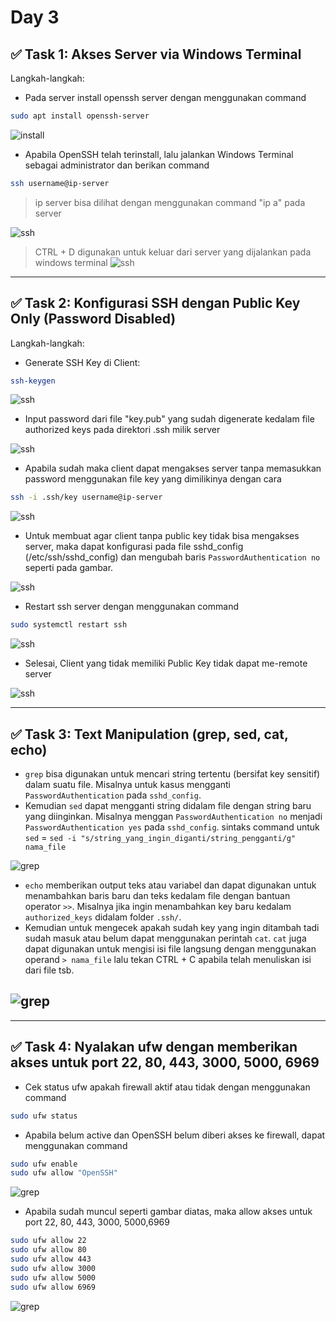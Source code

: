 # Day 3

## ✅ Task 1: Akses Server via Windows Terminal

Langkah-langkah:

- Pada server install openssh server dengan menggunakan command

```bash
sudo apt install openssh-server
```

![install](img/install.png)

- Apabila OpenSSH telah terinstall, lalu jalankan Windows Terminal sebagai administrator dan berikan command

```bash
ssh username@ip-server
```

> ip server bisa dilihat dengan menggunakan command "ip a" pada server

![ssh](img/ssh1.png)

> CTRL + D digunakan untuk keluar dari server yang dijalankan pada windows terminal
> ![ssh](img/ssh2.png)

---

## ✅ Task 2: Konfigurasi SSH dengan Public Key Only (Password Disabled)

Langkah-langkah:

- Generate SSH Key di Client:

```bash
ssh-keygen
```

![ssh](img/ssh-keygen.png)

- Input password dari file "key.pub" yang sudah digenerate kedalam file authorized keys pada direktori .ssh milik server

![ssh](img/authorized%20key.png)

- Apabila sudah maka client dapat mengakses server tanpa memasukkan password menggunakan file key yang dimilikinya dengan cara

```bash
ssh -i .ssh/key username@ip-server
```

![ssh](img/tanpapw.png)

- Untuk membuat agar client tanpa public key tidak bisa mengakses server, maka dapat konfigurasi pada file sshd_config (/etc/ssh/sshd_config) dan mengubah baris `PasswordAuthentication no` seperti pada gambar.

![ssh](img/sshd_config.png)

- Restart ssh server dengan menggunakan command

```bash
sudo systemctl restart ssh
```

![ssh](img/restart.png)

- Selesai, Client yang tidak memiliki Public Key tidak dapat me-remote server

![ssh](img/pwdisabled.png)

---

## ✅ Task 3: Text Manipulation (grep, sed, cat, echo)

- `grep` bisa digunakan untuk mencari string tertentu (bersifat key sensitif) dalam suatu file. Misalnya untuk kasus mengganti `PasswordAuthentication` pada `sshd_config`.
- Kemudian `sed` dapat mengganti string didalam file dengan string baru yang diinginkan. Misalnya menggan `PasswordAuthentication no` menjadi `PasswordAuthentication yes` pada `sshd_config`. sintaks command untuk `sed` = `sed -i "s/string_yang_ingin_diganti/string_pengganti/g" nama_file`

![grep](img/grep-sed.png)

- `echo` memberikan output teks atau variabel dan dapat digunakan untuk menambahkan baris baru dan teks kedalam file dengan bantuan operator `>>`. Misalnya jika ingin menambahkan key baru kedalam `authorized_keys` didalam folder `.ssh/`.
- Kemudian untuk mengecek apakah sudah key yang ingin ditambah tadi sudah masuk atau belum dapat menggunakan perintah `cat`. `cat` juga dapat digunakan untuk mengisi isi file langsung dengan menggunakan operand `> nama_file` lalu tekan CTRL + C apabila telah menuliskan isi dari file tsb.

## ![grep](img/echo-cat.png)

---

## ✅ Task 4: Nyalakan ufw dengan memberikan akses untuk port 22, 80, 443, 3000, 5000, 6969

- Cek status ufw apakah firewall aktif atau tidak dengan menggunakan command

```bash
sudo ufw status
```

- Apabila belum active dan OpenSSH belum diberi akses ke firewall, dapat menggunakan command

```bash
sudo ufw enable
sudo ufw allow "OpenSSH"
```

![grep](img/status.png)

- Apabila sudah muncul seperti gambar diatas, maka allow akses untuk port 22, 80, 443, 3000, 5000,6969

```bash
sudo ufw allow 22
sudo ufw allow 80
sudo ufw allow 443
sudo ufw allow 3000
sudo ufw allow 5000
sudo ufw allow 6969

```

![grep](img/allow.png)

